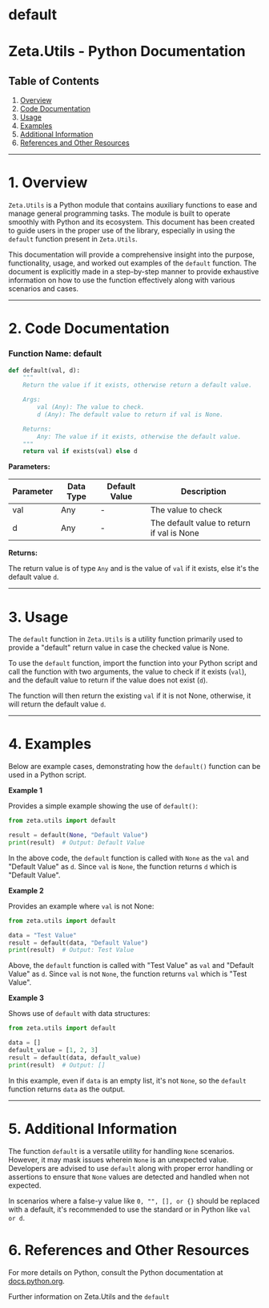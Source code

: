 # default

# Zeta.Utils - Python Documentation

## Table of Contents
1. [Overview](#overview)
2. [Code Documentation](#codedocumentation)
3. [Usage](#usage)
4. [Examples](#examples)
5. [Additional Information](#additionalinfo)
6. [References and Other Resources](#references)

---

<a name="overview"/>

# 1. Overview

`Zeta.Utils` is a Python module that contains auxiliary functions to ease and manage general programming tasks. The module is built to operate smoothly with Python and its ecosystem. This document has been created to guide users in the proper use of the library, especially in using the `default` function present in `Zeta.Utils`.

This documentation will provide a comprehensive insight into the purpose, functionality, usage, and worked out examples of the `default` function. The document is explicitly made in a step-by-step manner to provide exhaustive information on how to use the function effectively along with various scenarios and cases.

---

<a name="codedocumentation"/>

# 2. Code Documentation

### Function Name: default

```python
def default(val, d):
    """
    Return the value if it exists, otherwise return a default value.

    Args:
        val (Any): The value to check.
        d (Any): The default value to return if val is None.

    Returns:
        Any: The value if it exists, otherwise the default value.
    """
    return val if exists(val) else d
```

**Parameters:**

| Parameter | Data Type | Default Value | Description |
| --- | --- | --- | --- |
| val | Any | - | The value to check |
| d | Any | - | The default value to return if val is None |

**Returns:**

The return value is of type `Any` and is the value of `val` if it exists, else it's the default value `d`.

---

<a name="usage"/>

# 3. Usage

The `default` function in `Zeta.Utils` is a utility function primarily used to provide a "default" return value in case the checked value is None.

To use the `default` function, import the function into your Python script and call the function with two arguments, the value to check if it exists (`val`), and the default value to return if the value does not exist (`d`). 

The function will then return the existing `val` if it is not None, otherwise, it will return the default value `d`.

---

<a name="examples"/>

# 4. Examples

Below are example cases, demonstrating how the `default()` function can be used in a Python script.

**Example 1**

Provides a simple example showing the use of `default()`:

```python
from zeta.utils import default

result = default(None, "Default Value")
print(result)  # Output: Default Value
```

In the above code, the `default` function is called with `None` as the `val` and "Default Value" as `d`. Since `val` is `None`, the function returns `d` which is "Default Value".

**Example 2**

Provides an example where `val` is not None:

```python
from zeta.utils import default

data = "Test Value"
result = default(data, "Default Value")
print(result)  # Output: Test Value
```

Above, the `default` function is called with "Test Value" as `val` and "Default Value" as `d`. Since `val` is not `None`, the function returns `val` which is "Test Value".

**Example 3**

Shows use of `default` with data structures:

```python
from zeta.utils import default

data = []
default_value = [1, 2, 3]
result = default(data, default_value)
print(result)  # Output: []
```

In this example, even if `data` is an empty list, it's not `None`, so the `default` function returns `data` as the output.

---

<a name="additionalinfo"/>

# 5. Additional Information

The function `default` is a versatile utility for handling `None` scenarios. However, it may mask issues wherein `None` is an unexpected value. Developers are advised to use `default` along with proper error handling or assertions to ensure that `None` values are detected and handled when not expected.

In scenarios where a false-y value like `0, "", [], or {}` should be replaced with a default, it's recommended to use the standard or in Python like `val or d`.

<a name="references"/>

# 6. References and Other Resources

For more details on Python, consult the Python documentation at [docs.python.org](https://docs.python.org/).

Further information on Zeta.Utils and the `default`
